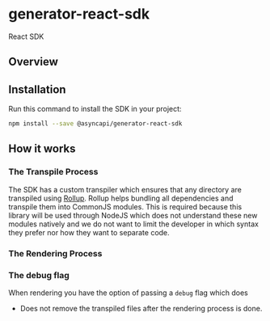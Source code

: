 # generator-react-sdk

React SDK

## Overview

## Installation

Run this command to install the SDK in your project:

```bash
npm install --save @asyncapi/generator-react-sdk
```

## How it works

### The Transpile Process

The SDK has a custom transpiler which ensures that any directory are transpiled using [Rollup](https://www.npmjs.com/package/rollup). Rollup helps bundling all dependencies and transpile them into CommonJS modules. This is required because this library will be used through NodeJS which does not understand these new modules natively and we do not want to limit the developer in which syntax they prefer nor how they want to separate code. 

### The Rendering Process



### The debug flag

When rendering you have the option of passing a `debug` flag which does

* Does not remove the transpiled files after the rendering process is done.



